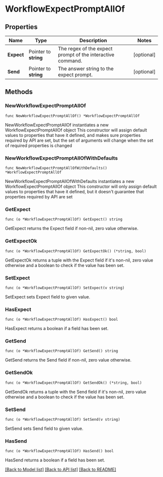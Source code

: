# WorkflowExpectPromptAllOf

## Properties

Name | Type | Description | Notes
------------ | ------------- | ------------- | -------------
**Expect** | Pointer to **string** | The regex of the expect prompt of the interactive command. | [optional] 
**Send** | Pointer to **string** | The answer string to the expect prompt. | [optional] 

## Methods

### NewWorkflowExpectPromptAllOf

`func NewWorkflowExpectPromptAllOf() *WorkflowExpectPromptAllOf`

NewWorkflowExpectPromptAllOf instantiates a new WorkflowExpectPromptAllOf object
This constructor will assign default values to properties that have it defined,
and makes sure properties required by API are set, but the set of arguments
will change when the set of required properties is changed

### NewWorkflowExpectPromptAllOfWithDefaults

`func NewWorkflowExpectPromptAllOfWithDefaults() *WorkflowExpectPromptAllOf`

NewWorkflowExpectPromptAllOfWithDefaults instantiates a new WorkflowExpectPromptAllOf object
This constructor will only assign default values to properties that have it defined,
but it doesn't guarantee that properties required by API are set

### GetExpect

`func (o *WorkflowExpectPromptAllOf) GetExpect() string`

GetExpect returns the Expect field if non-nil, zero value otherwise.

### GetExpectOk

`func (o *WorkflowExpectPromptAllOf) GetExpectOk() (*string, bool)`

GetExpectOk returns a tuple with the Expect field if it's non-nil, zero value otherwise
and a boolean to check if the value has been set.

### SetExpect

`func (o *WorkflowExpectPromptAllOf) SetExpect(v string)`

SetExpect sets Expect field to given value.

### HasExpect

`func (o *WorkflowExpectPromptAllOf) HasExpect() bool`

HasExpect returns a boolean if a field has been set.

### GetSend

`func (o *WorkflowExpectPromptAllOf) GetSend() string`

GetSend returns the Send field if non-nil, zero value otherwise.

### GetSendOk

`func (o *WorkflowExpectPromptAllOf) GetSendOk() (*string, bool)`

GetSendOk returns a tuple with the Send field if it's non-nil, zero value otherwise
and a boolean to check if the value has been set.

### SetSend

`func (o *WorkflowExpectPromptAllOf) SetSend(v string)`

SetSend sets Send field to given value.

### HasSend

`func (o *WorkflowExpectPromptAllOf) HasSend() bool`

HasSend returns a boolean if a field has been set.


[[Back to Model list]](../README.md#documentation-for-models) [[Back to API list]](../README.md#documentation-for-api-endpoints) [[Back to README]](../README.md)


